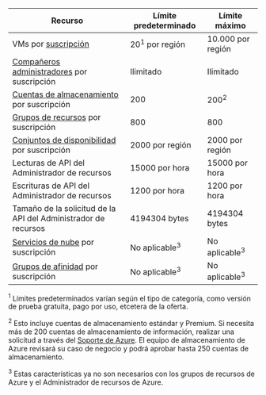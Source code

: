 Recurso|Límite predeterminado|Límite máximo
---|---|---
VMs por [suscripción](../articles/billing-buy-sign-up-azure-subscription.md)|20<sup>1</sup> por región|10.000 por región
[Compañeros administradores](../articles/billing-add-change-azure-subscription-administrator.md) por suscripción|Ilimitado|Ilimitado
[Cuentas de almacenamiento](../articles/storage/storage-create-storage-account.md) por suscripción|200|200<sup>2</sup>
[Grupos de recursos](../articles/azure-resource-manager/resource-group-overview.md) por suscripción|800|800
[Conjuntos de disponibilidad](../articles/virtual-machines/virtual-machines-windows-manage-availability.md#configure-multiple-virtual-machines-in-an-availability-set-for-redundancy) por suscripción|2000 por región|2000 por región
Lecturas de API del Administrador de recursos|15000 por hora|15000 por hora
Escrituras de API del Administrador de recursos|1200 por hora|1200 por hora
Tamaño de la solicitud de la API del Administrador de recursos|4194304 bytes|4194304 bytes
[Servicios de nube](../articles/cloud-services/cloud-services-choose-me.md) por suscripción|No aplicable<sup>3</sup>|No aplicable<sup>3</sup>
[Grupos de afinidad](../articles/virtual-network/virtual-networks-migrate-to-regional-vnet.md) por suscripción|No aplicable<sup>3</sup>|No aplicable<sup>3</sup>

<sup>1</sup> Límites predeterminados varían según el tipo de categoría, como versión de prueba gratuita, pago por uso, etcetera de la oferta.

<sup>2</sup> Esto incluye cuentas de almacenamiento estándar y Premium. Si necesita más de 200 cuentas de almacenamiento de información, realizar una solicitud a través del [Soporte de Azure](https://azure.microsoft.com/support/faq/). El equipo de almacenamiento de Azure revisará su caso de negocio y podrá aprobar hasta 250 cuentas de almacenamiento.

<sup>3</sup> Estas características ya no son necesarios con los grupos de recursos de Azure y el Administrador de recursos de Azure.
